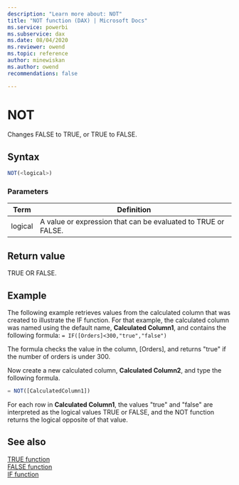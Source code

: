 ```yaml
---
description: "Learn more about: NOT"
title: "NOT function (DAX) | Microsoft Docs"
ms.service: powerbi 
ms.subservice: dax 
ms.date: 08/04/2020
ms.reviewer: owend
ms.topic: reference
author: minewiskan
ms.author: owend 
recommendations: false

---
```

# NOT

Changes FALSE to TRUE, or TRUE to FALSE.  
  
## Syntax  
  
```js
NOT(<logical>)  
```
  
### Parameters  
  
|Term|Definition|  
|--------|--------------|  
|logical|A value or expression that can be evaluated to TRUE or FALSE.|  
  
## Return value

TRUE OR FALSE.  
  
## Example

The following example retrieves values from the calculated column that was created to illustrate the IF function. For that example, the calculated column was named using the default name, **Calculated Column1**, and contains the following formula: `= IF([Orders]<300,"true","false")`  
  
The formula checks the value in the column, [Orders], and returns "true" if the number of orders is under 300.  
  
Now create a new calculated column, **Calculated Column2**, and type the following formula.  
  
```js
= NOT([CalculatedColumn1])  
```

For each row in **Calculated Column1**, the values "true" and "false" are interpreted as the logical values TRUE or FALSE, and the NOT function returns the logical opposite of that value.  
  
## See also

[TRUE function](true-function-dax.md)  
[FALSE function](false-function-dax.md)  
[IF function](if-function-dax.md)  
